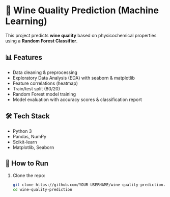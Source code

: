 # 🍷 Wine Quality Prediction (Machine Learning)

This project predicts **wine quality** based on physicochemical properties using a **Random Forest Classifier**.

## 📊 Features
- Data cleaning & preprocessing
- Exploratory Data Analysis (EDA) with seaborn & matplotlib
- Feature correlations (heatmap)
- Train/test split (80/20)
- Random Forest model training
- Model evaluation with accuracy scores & classification report

## 🛠 Tech Stack
- Python 3
- Pandas, NumPy
- Scikit-learn
- Matplotlib, Seaborn

## 🚀 How to Run
1. Clone the repo:
   ```bash
   git clone https://github.com/YOUR-USERNAME/wine-quality-prediction.git
   cd wine-quality-prediction
